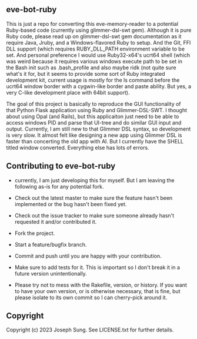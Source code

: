 eve-bot-ruby
------------------------------------------

This is just a repo for converting this eve-memory-reader to a potential Ruby-based code (currently using glimmer-dsl-swt gem). Although it is pure Ruby code, please read up on glimmer-dsl-swt gem documentation as it require Java, Jruby, and a Windows-flavored Ruby to setup. And the Git, FFI DLL support (which requires RUBY\_DLL\_PATH environment variable to be set.  And personal preference I would use Ruby32-x64's ucrt64 shell (which was weird because it requires various windows execute path to be set in the Bash init such as .bash\_profile and also maybe ridk (not quite sure what's it for, but it seems to provide some sort of Ruby integrated development kit, current usage is mostly for the ls command before the ucrt64 window border with a cygwin-like border and paste ability. But yes, a very C-like development place with 64bit support).  

The goal of this project is basically to reproduce the GUI functionality of that Python Flask application using Ruby and Glimmer-DSL-SWT. I thought about using Opal (and Rails), but this applicaiton just need to be able to access windows PID and parse that UI-tree and do similar GUI input and output. Currently, I am still new to that Glimmer DSL syntax, so development is very slow.  It almost felt like designing a new app using Glimmer DSL is faster than concerting the old app with AI. But I currently have the SHELL titled window converted. Everything else has lots of errors.

Contributing to eve-bot-ruby
------------------------------------------
- currently, I am just developing this for myself. But I am leaving the following as-is for any potential fork.

-   Check out the latest master to make sure the feature hasn't been
    implemented or the bug hasn't been fixed yet.
-   Check out the issue tracker to make sure someone already hasn't
    requested it and/or contributed it.
-   Fork the project.
-   Start a feature/bugfix branch.
-   Commit and push until you are happy with your contribution.
-   Make sure to add tests for it. This is important so I don't break it
    in a future version unintentionally.
-   Please try not to mess with the Rakefile, version, or history. If
    you want to have your own version, or is otherwise necessary, that
    is fine, but please isolate to its own commit so I can cherry-pick
    around it.

Copyright
---------

Copyright (c) 2023 Joseph Sung. See
LICENSE.txt for further details.
